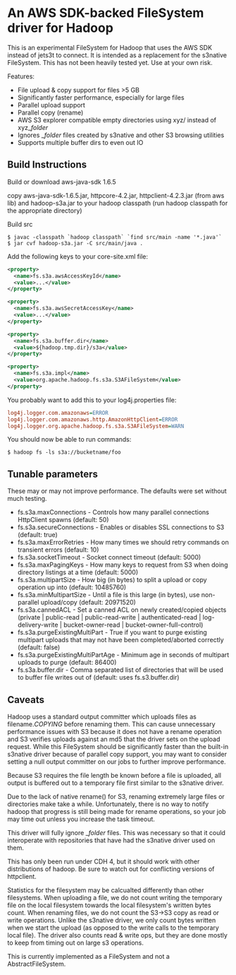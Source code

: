 An AWS SDK-backed FileSystem driver for Hadoop
==============================================

This is an experimental FileSystem for Hadoop that uses the AWS SDK 
instead of jets3t to connect. It is intended as a replacement for the 
s3native FileSystem. This has not been heavily tested yet. Use at your 
own risk.

Features:

- File upload & copy support for files >5 GB
- Significantly faster performance, especially for large files
- Parallel upload support
- Parallel copy (rename)
- AWS S3 explorer compatible empty directories using xyz/ instead of xyz_$folder$
- Ignores _$folder$ files created by s3native and other S3 browsing utilities
- Supports multiple buffer dirs to even out IO


Build Instructions
------------------

Build or download aws-java-sdk 1.6.5

copy aws-java-sdk-1.6.5.jar, httpcore-4.2.jar, httpclient-4.2.3.jar 
(from aws lib) and hadoop-s3a.jar to your hadoop classpath (run hadoop 
classpath for the appropriate directory)

Build src

```shell
$ javac -classpath `hadoop classpath` `find src/main -name '*.java'`
$ jar cvf hadoop-s3a.jar -C src/main/java .
```

Add the following keys to your core-site.xml file:

```xml
<property>
  <name>fs.s3a.awsAccessKeyId</name>
  <value>...</value>
</property>

<property>
  <name>fs.s3a.awsSecretAccessKey</name>
  <value>...</value>
</property>

<property>
  <name>fs.s3a.buffer.dir</name>
  <value>${hadoop.tmp.dir}/s3a</value>
</property>

<property>
  <name>fs.s3a.impl</name>
  <value>org.apache.hadoop.fs.s3a.S3AFileSystem</value>
</property>
```

You probably want to add this to your log4j.properties file:

```ini
log4j.logger.com.amazonaws=ERROR
log4j.logger.com.amazonaws.http.AmazonHttpClient=ERROR
log4j.logger.org.apache.hadoop.fs.s3a.S3AFileSystem=WARN
```
You should now be able to run commands:

```shell
$ hadoop fs -ls s3a://bucketname/foo
```


Tunable parameters
------------------

These may or may not improve performance. The defaults were set without 
much testing.

- fs.s3a.maxConnections - Controls how many parallel connections HttpClient spawns (default: 50)
- fs.s3a.secureConnections - Enables or disables SSL connections to S3 (default: true)
- fs.s3a.maxErrorRetries - How many times we should retry commands on transient errors (default: 10)
- fs.s3a.socketTimeout - Socket connect timeout (default: 5000)
- fs.s3a.maxPagingKeys - How many keys to request from S3 when doing directory listings at a time (default: 5000)
- fs.s3a.multipartSize - How big (in bytes) to split a upload or copy operation up into (default: 10485760)
- fs.s3a.minMultipartSize - Until a file is this large (in bytes), use non-parallel upload/copy (default: 20971520)
- fs.s3a.cannedACL - Set a canned ACL on newly created/copied objects (private | public-read | public-read-write | authenticated-read | log-delivery-write | bucket-owner-read | bucket-owner-full-control)
- fs.s3a.purgeExistingMultiPart - True if you want to purge existing multipart uploads that may not have been completed/aborted correctly (default: false)
- fs.s3a.purgeExistingMultiPartAge - Minimum age in seconds of multipart uploads to purge (default: 86400)
- fs.s3a.buffer.dir - Comma separated list of directories that will be used to buffer file writes out of (default: uses fs.s3.buffer.dir)

Caveats
-------

Hadoop uses a standard output committer which uploads files as 
filename._COPYING_ before renaming them. This can cause unnecessary 
performance issues with S3 because it does not have a rename operation 
and S3 verifies uploads against an md5 that the driver sets on the 
upload request. While this FileSystem should be significantly faster 
than the built-in s3native driver because of parallel copy support, you 
may want to consider setting a null output committer on our jobs to 
further improve performance.

Because S3 requires the file length be known before a file is uploaded, 
all output is buffered out to a temporary file first similar to the 
s3native driver.

Due to the lack of native rename() for S3, renaming extremely large 
files or directories make take a while. Unfortunately, there is no way 
to notify hadoop that progress is still being made for rename 
operations, so your job may time out unless you increase the task 
timeout.

This driver will fully ignore _$folder$ files. This was necessary so 
that it could interoperate with repositories that have had the s3native 
driver used on them.

This has only been run under CDH 4, but it should work with other 
distributions of hadoop. Be sure to watch out for conflicting versions 
of httpclient.

Statistics for the filesystem may be calcualted differently than other 
filesystems. When uploading a file, we do not count writing the 
temporary file on the local filesystem towards the local filesystem's 
written bytes count. When renaming files, we do not count the S3->S3 
copy as read or write operations. Unlike the s3native driver, we only 
count bytes written when we start the upload (as opposed to the write 
calls to the temporary local file). The driver also counts read & write 
ops, but they are done mostly to keep from timing out on large s3 
operations.

This is currently implemented as a FileSystem and not a 
AbstractFileSystem.
